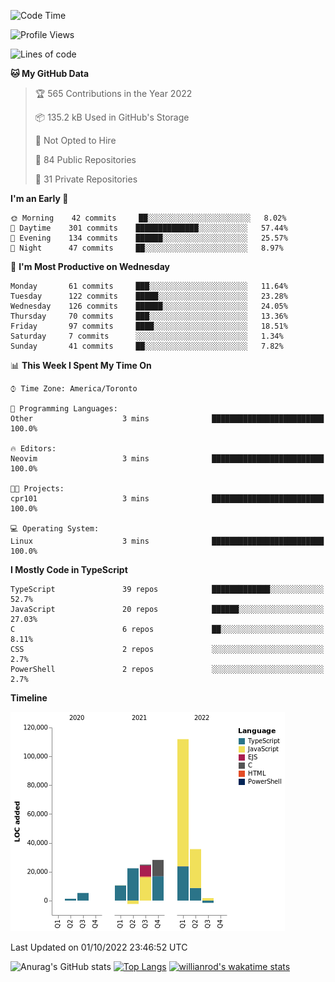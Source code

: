 <!--START_SECTION:waka-->
![Code Time](http://img.shields.io/badge/Code%20Time-289%20hrs%2051%20mins-blue)

![Profile Views](http://img.shields.io/badge/Profile%20Views-0-blue)

![Lines of code](https://img.shields.io/badge/From%20Hello%20World%20I%27ve%20Written-238%20Thousand%20lines%20of%20code-blue)

**🐱 My GitHub Data** 

> 🏆 565 Contributions in the Year 2022
 > 
> 📦 135.2 kB Used in GitHub's Storage 
 > 
> 🚫 Not Opted to Hire
 > 
> 📜 84 Public Repositories 
 > 
> 🔑 31 Private Repositories  
 > 
**I'm an Early 🐤** 

```text
🌞 Morning    42 commits     ██░░░░░░░░░░░░░░░░░░░░░░░   8.02% 
🌆 Daytime    301 commits    ██████████████░░░░░░░░░░░   57.44% 
🌃 Evening    134 commits    ██████░░░░░░░░░░░░░░░░░░░   25.57% 
🌙 Night      47 commits     ██░░░░░░░░░░░░░░░░░░░░░░░   8.97%

```
📅 **I'm Most Productive on Wednesday** 

```text
Monday       61 commits     ███░░░░░░░░░░░░░░░░░░░░░░   11.64% 
Tuesday      122 commits    █████░░░░░░░░░░░░░░░░░░░░   23.28% 
Wednesday    126 commits    ██████░░░░░░░░░░░░░░░░░░░   24.05% 
Thursday     70 commits     ███░░░░░░░░░░░░░░░░░░░░░░   13.36% 
Friday       97 commits     ████░░░░░░░░░░░░░░░░░░░░░   18.51% 
Saturday     7 commits      ░░░░░░░░░░░░░░░░░░░░░░░░░   1.34% 
Sunday       41 commits     ██░░░░░░░░░░░░░░░░░░░░░░░   7.82%

```


📊 **This Week I Spent My Time On** 

```text
⌚︎ Time Zone: America/Toronto

💬 Programming Languages: 
Other                    3 mins              █████████████████████████   100.0%

🔥 Editors: 
Neovim                   3 mins              █████████████████████████   100.0%

🐱‍💻 Projects: 
cpr101                   3 mins              █████████████████████████   100.0%

💻 Operating System: 
Linux                    3 mins              █████████████████████████   100.0%

```

**I Mostly Code in TypeScript** 

```text
TypeScript               39 repos            █████████████░░░░░░░░░░░░   52.7% 
JavaScript               20 repos            ██████░░░░░░░░░░░░░░░░░░░   27.03% 
C                        6 repos             ██░░░░░░░░░░░░░░░░░░░░░░░   8.11% 
CSS                      2 repos             ░░░░░░░░░░░░░░░░░░░░░░░░░   2.7% 
PowerShell               2 repos             ░░░░░░░░░░░░░░░░░░░░░░░░░   2.7%

```


**Timeline**

![Chart not found](https://raw.githubusercontent.com/wise-introvert/wise-introvert/master/charts/bar_graph.png) 


 Last Updated on 01/10/2022 23:46:52 UTC
<!--END_SECTION:waka-->

![Anurag's GitHub stats](https://github-readme-stats.vercel.app/api?username=wise-introvert&count_private=true&show_icons=true)
[![Top Langs](https://github-readme-stats.vercel.app/api/top-langs/?username=wise-introvert&langs_count=10)](https://github.com/anuraghazra/github-readme-stats)
[![willianrod's wakatime stats](https://github-readme-stats.vercel.app/api/wakatime?username=wiseintrovert)](https://github.com/anuraghazra/github-readme-stats)
